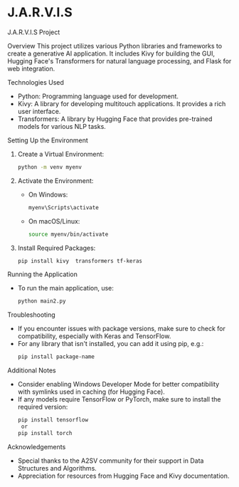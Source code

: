 # J.A.R.V.I.S
 J.A.R.V.I.S Project

 Overview
This project utilizes various Python libraries and frameworks to create a generative AI application. It includes Kivy for building the GUI, Hugging Face's Transformers for natural language processing, and Flask for web integration.

 Technologies Used
- Python: Programming language used for development.
- Kivy: A library for developing multitouch applications. It provides a rich user interface.
- Transformers: A library by Hugging Face that provides pre-trained models for various NLP tasks.

 Setting Up the Environment
1. Create a Virtual Environment:
   ```bash
   python -m venv myenv
   ```
2. Activate the Environment:
   - On Windows:
     ```bash
     myenv\Scripts\activate
     ```
   - On macOS/Linux:
     ```bash
     source myenv/bin/activate
     ```

3. Install Required Packages:
   ```bash
   pip install kivy  transformers tf-keras
   ```

 Running the Application
- To run the main application, use:
  ```bash
  python main2.py
  ```

 Troubleshooting
- If you encounter issues with package versions, make sure to check for compatibility, especially with Keras and TensorFlow.
- For any library that isn't installed, you can add it using pip, e.g.:
  ```bash
  pip install package-name
  ```

 Additional Notes
- Consider enabling Windows Developer Mode for better compatibility with symlinks used in caching (for Hugging Face).
- If any models require TensorFlow or PyTorch, make sure to install the required version:
  ```bash
  pip install tensorflow
   or
  pip install torch
  ```

 Acknowledgements
- Special thanks to the A2SV community for their support in Data Structures and Algorithms.
- Appreciation for resources from Hugging Face and Kivy documentation.
